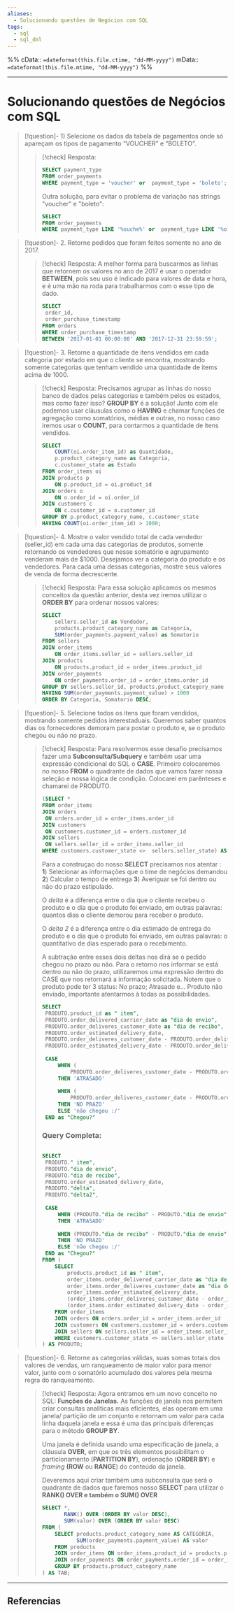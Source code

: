 ```yaml
---
aliases:
  - Solucionando questões de Negócios com SQL
tags:
  - sql
  - sql_dml
---
```

%%
cData:: `=dateformat(this.file.ctime, "dd-MM-yyyy")`
mData:: `=dateformat(this.file.mtime, "dd-MM-yyyy")`
%%
___
# Solucionando questões de Negócios com SQL

>[!question]- 1) Selecione os dados da tabela de pagamentos onde só apareçam os tipos de pagamento “VOUCHER” e “BOLETO”.
>
>>[!check] Resposta:
>>```sql
>> SELECT payment_type
>> FROM order_payments
>> WHERE payment_type = 'voucher' or  payment_type = 'boleto';
>> ```
>> Outra solução, para evitar o problema de variação nas strings "voucher" e "boleto":
>> ```sql
>> SELECT 
>> FROM order_payments
>> WHERE payment_type LIKE '%ouche%' or  payment_type LIKE '%olet%';
>> ```

>[!question]- 2. Retorne pedidos que foram feitos somente no ano de 2017.
>
>>[!check] Resposta: A melhor forma para buscarmos as linhas que retornem os valores no ano de 2017 é usar o operador **BETWEEN**, pois seu uso é indicado para valores de data e hora, e é uma mão na roda para trabalharmos com o esse tipo de dado.
>>
>>```sql
>>SELECT
>> 	order_id,
>> 	order_purchase_timestamp
>>FROM orders
>>WHERE order_purchase_timestamp
>>BETWEEN '2017-01-01 00:00:00' AND '2017-12-31 23:59:59';
>>```

>[!question]- 3. Retorne a quantidade de itens vendidos em cada categoria por estado em que o cliente se encontra, mostrando somente categorias que tenham vendido uma quantidade de items acima de 1000.
>
>>[!check] Resposta: Precisamos agrupar as linhas do nosso banco de dados pelas categorias e também pelos os estados, mas como fazer isso? **GROUP BY** é a solução! Junto com ele podemos usar cláusulas como o **HAVING** e chamar funções de agregação como somatórios, médias e outras, no nosso caso iremos usar o **COUNT**, para contarmos a quantidade de itens vendidos.
>>
>>```sql
>> SELECT
>>     COUNT(oi.order_item_id) as Quantidade,
>>     p.product_category_name as Categoria,
>>     c.customer_state as Estado
>> FROM order_items oi
>> JOIN products p
>>     ON p.product_id = oi.product_id
>> JOIN orders o
>>     ON o.order_id = oi.order_id
>> JOIN customers c
>>     ON c.customer_id = o.customer_id
>> GROUP BY p.product_category_name, c.customer_state
>> HAVING COUNT(oi.order_item_id) > 1000;
>>```

>[!question]- 4. Mostre o valor vendido total de cada vendedor (seller_id) em cada uma das categorias de produtos, somente retornando os vendedores que nesse somatório e agrupamento venderam mais de $1000. Desejamos ver a categoria do produto e os vendedores. Para cada uma dessas categorias, mostre seus valores de venda de forma decrescente.
>
>>[!check] Resposta: Para essa solução aplicamos os mesmos conceitos da questão anterior, desta vez iremos utilizar o **ORDER BY** para ordenar nossos valores:
>>
>>```sql
>> SELECT
>>     sellers.seller_id as Vendedor,
>>     products.product_category_name as Categoria,
>>     SUM(order_payments.payment_value) as Somatorio
>> FROM sellers
>> JOIN order_items
>>     ON order_items.seller_id = sellers.seller_id
>> JOIN products
>>     ON products.product_id = order_items.product_id
>> JOIN order_payments
>>     ON order_payments.order_id = order_items.order_id
>> GROUP BY sellers.seller_id, products.product_category_name
>> HAVING SUM(order_payments.payment_value) > 1000
>> ORDER BY Categoria, Somatorio DESC;
>>```

>[!question]- 5. Selecione todos os itens que foram vendidos, mostrando somente pedidos interestaduais. Queremos saber quantos dias os fornecedores demoram para postar o produto e, se o produto chegou ou não no prazo.
>
>> [!check] Resposta: Para resolvermos esse desafio precisamos fazer uma **Subconsulta/Subquery** e também usar uma expressão condicional do SQL o **CASE**.
>> Primeiro colocaremos no nosso **FROM** o quadrante de dados que vamos fazer nossa seleção e nossa lógica de condição. Colocarei em parênteses e chamarei de PRODUTO.
>> ```sql
>> (SELECT * 
>> FROM order_items
>> JOIN orders
>> 	ON orders.order_id = order_items.order_id
>> JOIN customers 
>> 	ON customers.customer_id = orders.customer_id
>> JOIN sellers
>> 	ON sellers.seller_id = order_items.seller_id
>> WHERE customers.customer_state <>  sellers.seller_state) AS PRODUTO
>> ```
>> Para a construçao do nosso **SELECT** precisamos nos atentar : **1**) Selecionar as informações que o time de negócios demandou **2**) Calcular o tempo de entrega **3**) Averiguar se foi dentro ou não do prazo estipulado.
>> 
>> O _delta_ é a diferença entre o dia que o cliente recebeu o produto e o dia que o produto foi enviado, em outras palavras: quantos dias o cliente demorou para receber o produto.
>> 
>> O _delta 2_ é a diferença entre o dia estimado de entrega do produto e o dia que o produto foi enviado, em outras palavras: o quantitativo de dias esperado para o recebimento.
>> 
>> A subtração entre esses dois deltas nos dirá se o pedido chegou no prazo ou não. Para o retorno nos informar se está dentro ou não do prazo, utilizaremos uma expressão dentro do CASE que nos retornará a informação solicitada. Notem que o produto pode ter 3 status: No prazo; Atrasado e… Produto não enviado, importante atentarmos à todas as possibilidades.
>> 
>> ```sql
>> SELECT
>> 	PRODUTO.product_id as " item",
>> 	PRODUTO.order_delivered_carrier_date as "dia de envio",
>> 	PRODUTO.order_deliveres_customer_date as "dia de recibo",
>> 	PRODUTO.order_estimated_delivery_date,
>> 	PRODUTO.order_deliveres_customer_date - PRODUTO.order_delivered_carrier_date as "delta",
>> 	PRODUTO.order_estimated_delivery_date - PRODUTO.order_delivered_carrier_date as "delta2",
>> 	
>> 	CASE
>> 		WHEN (
>> 			PRODUTO.order_deliveres_customer_date - PRODUTO.order_delivered_carrier_date) - (PRODUTO.order_estimated_delivery_date - PRODUTO.order_delivered_carrier_date) > '0'
>> 		THEN 'ATRASADO'
>> 		
>> 		WHEN (
>> 			PRODUTO.order_deliveres_customer_date - PRODUTO.order_delivered_carrier_date) - (PRODUTO.order_estimated_delivery_date - PRODUTO.order_delivered_carrier_date) < '0'
>> 		THEN 'NO PRAZO'
>> 		ELSE 'não chegou :/'
>> 	END as "Chegou?"
>> ```
>> ### Query Completa:
>> ```sql
>> 
>> SELECT
>> 	PRODUTO." item",
>> 	PRODUTO."dia de envio",
>> 	PRODUTO."dia de recibo",
>> 	PRODUTO.order_estimated_delivery_date,
>> 	PRODUTO."delta",
>> 	PRODUTO."delta2",
>> 	
>> 	CASE
>> 		WHEN (PRODUTO."dia de recibo" - PRODUTO."dia de envio") - (PRODUTO.order_estimated_delivery_date - PRODUTO."dia de envio") > 0
>> 		THEN 'ATRASADO'
>> 		
>> 		WHEN (PRODUTO."dia de recibo" - PRODUTO."dia de envio") - (PRODUTO.order_estimated_delivery_date - PRODUTO."dia de envio") < 0
>> 		THEN 'NO PRAZO'
>> 		ELSE 'não chegou :/'
>> 	END as "Chegou?"
>> FROM (
>>     SELECT
>>         products.product_id as " item",
>>         order_items.order_delivered_carrier_date as "dia de envio",
>>         order_items.order_deliveres_customer_date as "dia de recibo",
>>         order_items.order_estimated_delivery_date,
>>         (order_items.order_deliveres_customer_date - order_items.order_delivered_carrier_date) as "delta",
>>         (order_items.order_estimated_delivery_date - order_items.order_delivered_carrier_date) as "delta2"
>>     FROM order_items
>>     JOIN orders ON orders.order_id = order_items.order_id
>>     JOIN customers ON customers.customer_id = orders.customer_id
>>     JOIN sellers ON sellers.seller_id = order_items.seller_id
>>     WHERE customers.customer_state <> sellers.seller_state
>> ) AS PRODUTO;
>> ```

> [!question]- 6. Retorne as categorias válidas, suas somas totais dos valores de vendas, um ranqueamento de maior valor para menor valor, junto com o somatório acumulado dos valores pela mesma regra do ranqueamento.
> 
>> [!check] Resposta: Agora entramos em um novo conceito no SQL: **Funções de Janelas.** As funções de janela nos permitem criar consultas analíticas mais eficientes, elas operam em uma janela/ partição de um conjunto e retornam um valor para cada linha daquela janela e essa é uma das principais diferenças para o método **GROUP BY**.
>> 
>> Uma janela é definida usando uma especificação de janela, a cláusula **OVER,** em que os três elementos possibilitam o particionamento (**PARTITION BY**), ordenação (**ORDER BY**) e _framing_ **(ROW** ou **RANGE**) do conteúdo da janela.
>> 
>> Deveremos aqui criar também uma subconsulta que será o quadrante de dados que faremos nosso **SELECT** para utilizar o **RANK() OVER e também o SUM() OVER**
>> 
>> ```sql
>> SELECT *,
>>        RANK() OVER (ORDER BY valor DESC),
>>        SUM(valor) OVER (ORDER BY valor DESC)
>> FROM (
>>     SELECT products.product_category_name AS CATEGORIA,
>>            SUM(order_payments.payment_value) AS valor
>>     FROM products
>>     JOIN order_items ON order_items.product_id = products.product_id
>>     JOIN order_payments ON order_payments.order_id = order_items.order_id
>>     GROUP BY products.product_category_name
>> ) AS TAB;
>> 
>> ```



---
## Referencias